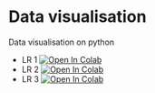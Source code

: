 # Data visualisation
Data visualisation on python 

* LR 1 [![Open In Colab](https://colab.research.google.com/assets/colab-badge.svg)](https://colab.research.google.com/github/sigord/data_visualisation/blob/main/LR1/lr1.ipynb)
* LR 2 [![Open In Colab](https://colab.research.google.com/assets/colab-badge.svg)](https://colab.research.google.com/github/sigord/data_visualisation/blob/main/LR2/lr2.ipynb)
* LR 3 [![Open In Colab](https://colab.research.google.com/assets/colab-badge.svg)](https://colab.research.google.com/github/sigord/data_visualisation/blob/main/LR3/lr3.ipynb)
